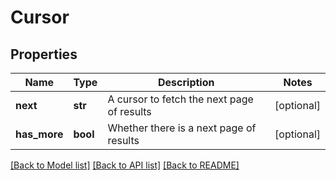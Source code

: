 # Cursor

## Properties
Name | Type | Description | Notes
------------ | ------------- | ------------- | -------------
**next** | **str** | A cursor to fetch the next page of results | [optional] 
**has_more** | **bool** | Whether there is a next page of results | [optional] 

[[Back to Model list]](../README.md#documentation-for-models) [[Back to API list]](../README.md#documentation-for-api-endpoints) [[Back to README]](../README.md)

